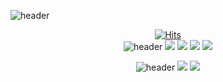   ![header](https://capsule-render.vercel.app/api?type=Wave&animation=blink&color=auto&height=150&section=header&text=ReveurK%20development%20work&fontColor=000000&fontSize=35)

<div align="center"> 
 
 [![Hits](https://hits.seeyoufarm.com/api/count/incr/badge.svg?url=https%3A%2F%2Fgithub.com%2Freveur96&count_bg=%232FCDFF&title_bg=%23000000&icon=ghostery.svg&icon_color=%23FFFFFF&title=hits&edge_flat=false)](https://hits.seeyoufarm.com) 
 <br>
  ![header](https://capsule-render.vercel.app/api?text=Techniques&fontAlign=50&Stroke%20)
<img src="https://img.shields.io/badge/Html-E34F26?style=for-the-badg=flat-square&logo=Html5&logoColor=white"/>
<img src="https://img.shields.io/badge/Css-1572B6?style=for-the-badg=flat-square&logo=Css3&logoColor=white"/>
<img src="https://img.shields.io/badge/Javascript-F7DF1E?style=for-the-badg=flat-square&logo=Javascript&logoColor=white"/>
<img src="https://img.shields.io/badge/React-61DAFB?style=for-the-badg=flat-square&logo=React&logoColor=white"/>
   <br>
  
  ![header](https://capsule-render.vercel.app/api?text=Contacts&fontAlign=50&Stroke%20)
<img src="https://img.shields.io/badge/GitHub-181717?style=for-the-badg=flat-square&logo=GitHub&logoColor=white"/>
<img src="https://img.shields.io/badge/Git-F05032?style=for-the-badg=flat-square&logo=Git&logoColor=white"/>
</div>

